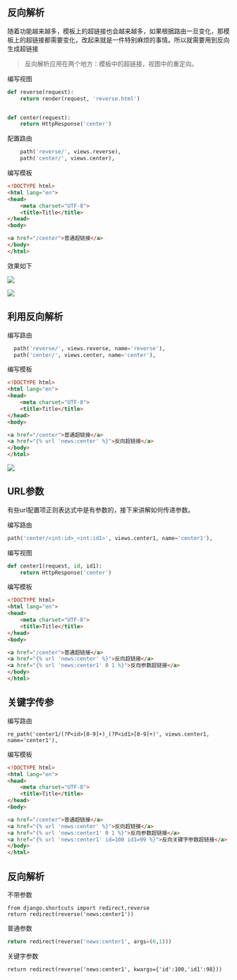 ## 反向解析

随着功能越来越多，模板上的超链接也会越来越多，如果根据路由一旦变化，那模板上的超链接都需要变化，改起来就是一件特别麻烦的事情。所以就需要用到反向生成超链接

> 反向解析应用在两个地方：模板中的超链接，视图中的重定向。

编写视图

```python
def reverse(request):
    return render(request, 'reverse.html')


def center(request):
    return HttpResponse('center')
```

配置路由

```python
    path('reverse/', views.reverse),
    path('center/', views.center),
```

编写模板

```html
<!DOCTYPE html>
<html lang="en">
<head>
    <meta charset="UTF-8">
    <title>Title</title>
</head>
<body>

<a href="/center">普通超链接</a>
</body>
</html>
```

效果如下

![](http://tp.jikedaohang.com/20191212214345_42LTQJ_Screenshot.jpeg)





![](http://tp.jikedaohang.com/20191212214554_y80DXh_Screenshot.jpeg)

## 利用反向解析

编写路由

```python
  path('reverse/', views.reverse, name='reverse'),
  path('center/', views.center, name='center'),
```

编写模板

```html
<!DOCTYPE html>
<html lang="en">
<head>
    <meta charset="UTF-8">
    <title>Title</title>
</head>
<body>

<a href="/center">普通超链接</a>
<a href="{% url 'news:center' %}">反向超链接</a>
</body>
</html>
```

![](http://tp.jikedaohang.com/20191212214930_6UxkAM_Screenshot.jpeg)

## URL参数

有些url配置项正则表达式中是有参数的，接下来讲解如何传递参数。

编写路由

```python
path('center/<int:id>_<int:id1>', views.center1, name='center1'),
```

编写视图

```python
def center1(request, id, id1):
    return HttpResponse('center')
```

编写模板

```html
<!DOCTYPE html>
<html lang="en">
<head>
    <meta charset="UTF-8">
    <title>Title</title>
</head>
<body>

<a href="/center">普通超链接</a>
<a href="{% url 'news:center' %}">反向超链接</a>
<a href="{% url 'news:center1' 0 1 %}">反向参数超链接</a>
</body>
</html>
```

## 关键字传参

编写路由

```
re_path('center1/(?P<id>[0-9]+)_(?P<id1>[0-9]+)', views.center1, name='center1'),
```

编写模板

```html
<!DOCTYPE html>
<html lang="en">
<head>
    <meta charset="UTF-8">
    <title>Title</title>
</head>
<body>

<a href="/center">普通超链接</a>
<a href="{% url 'news:center' %}">反向超链接</a>
<a href="{% url 'news:center1' 0 1 %}">反向参数超链接</a>
<a href="{% url 'news:center1' id=100 id1=99 %}">反向关键字参数超链接</a>
</body>
</html>
```



## 反向解析

不带参数

```
from django.shortcuts import redirect,reverse
return redirect(reverse('news:center1'))
```

普通参数

```python
return redirect(reverse('news:center1', args=(0,1)))
```

关键字参数

```
return redirect(reverse('news:center1', kwargs={'id':100,'id1':98}))
```


